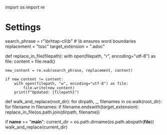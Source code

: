 import os
import re

# Settings
search_phrase = r"\brhtap-cli\b"     # \b ensures word boundaries
replacement = "tssc"
target_extension = ".adoc"

def replace_in_file(filepath):
    with open(filepath, "r", encoding="utf-8") as file:
        content = file.read()

    new_content = re.sub(search_phrase, replacement, content)

    if new_content != content:
        with open(filepath, "w", encoding="utf-8") as file:
            file.write(new_content)
        print(f"Updated: {filepath}")

def walk_and_replace(root_dir):
    for dirpath, _, filenames in os.walk(root_dir):
        for filename in filenames:
            if filename.endswith(target_extension):
                replace_in_file(os.path.join(dirpath, filename))

if __name__ == "__main__":
    current_dir = os.path.dirname(os.path.abspath(__file__))
    walk_and_replace(current_dir)
